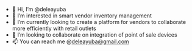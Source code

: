 - 👋 Hi, I’m @deleayuba
- 👀 I’m interested in smart vendor inventory management
- 🌱 I’m currently looking to create a platform for vendors to collaborate more efficiently with retail outlets
- 💞️ I’m looking to collaborate on integration of point of sale devices
- 📫 You can reach me @deleayuba@gmail.com

<!---
deleayuba/deleayuba is a ✨ special ✨ repository because its `README.md` (this file) appears on your GitHub profile.
You can click the Preview link to take a look at your changes.
--->
